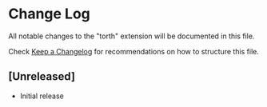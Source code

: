 # Change Log

All notable changes to the "torth" extension will be documented in this file.

Check [Keep a Changelog](http://keepachangelog.com/) for recommendations on how to structure this file.

## [Unreleased]

- Initial release